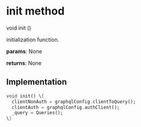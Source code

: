 


# init method








void init
()





<p>initialization function.</p>
<p><strong>params</strong>:
  None</p>
<p><strong>returns</strong>:
  None</p>



## Implementation

```dart
void init() \{
  clientNonAuth = graphqlConfig.clientToQuery();
  clientAuth = graphqlConfig.authClient();
  _query = Queries();
\}
```







